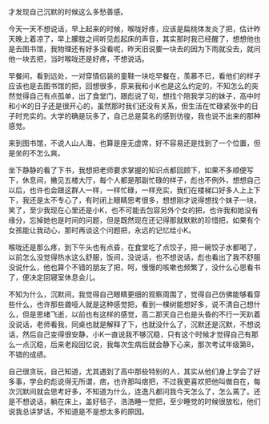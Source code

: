 <!--
.. title: 6-25 随笔
.. slug: 6-25
.. date: 2013-04-07T04:14:45+08:00
.. tags:
.. link:
.. description:
.. type: text
-->

才发现自己沉默的时候这么多愁善感。

今天一天不想说话，早上起来的时候，喉咙好疼，应该是扁桃体发炎了把，估计昨天晚上着凉了，早上朦胧之间听见彪起床的声音，其实那时我已经醒了，想想他也是去图书馆，我物理还有好多没看呢，昨天旧说要一块去的因为下雨就没去，就问他一块去把，当时喉咙还是好疼，不想说话。

早餐间，看到远处，一对穿情侣装的童鞋一块吃早餐在，羡慕不已，看他们的样子应该也是去图书馆的把，回想很多，原来我和小K也是这么约定的，不知怎么的突然觉得自己有点孤单，出了食堂门，跟彪说了句，想找个陪我学习的妹子，高中时和小K的日子还是很开心的，虽然那时我们还没有关系，但生活在忙碌紧张中的日子时充实的。大学的确是玩多了，自己总是莫名的感到彷徨，我也说不出来的那种感觉。

来到图书馆，不说人山人海，也算是座无虚席，好不容易还是找到了一个位置，但是坐的不怎么爽。

坐下静静的看了下书，我想把老师要求掌握的知识点都回顾下，如果不多顺便写下，休息间，撇见五楼大厅，每个人都是那副忙碌的样子，彪也不例外，想想自己以后，也许也会跟这群人一样，一样忙碌，一样充实，我们在楼梯口好多人上上下下，我还是太不专心了，有时闭上眼睛思考很多，想想刚才说得想找个妹子一块，笑了，至少我现在心里还是小K，也不可能去包容另外个女的把，也许我和她没有缘分，忘掉她也是时间的问题，但是既然现在还记得那就默默的珍惜把，如果有个女孩能让我动心，那时再谈这个问题把，永远的记忆给小K。

喉咙还是那么疼，到下午头也有点昏，在食堂吃了点饺子，把一碗饺子水都喝了，以前怎么没觉得热水这么舒服，饭间，没说话，也不想说话，彪也看出了我不舒服没说什么，他也算个不错的朋友了把，呵，慢慢的咳嗽也频繁了，没什么心思看书了，便决定回寝室休息会儿。

不知为什么，沉默间，我觉得自己眼睛更细的观察周围了，觉得自己仿佛能够看穿些什么，也许那些聋哑人就是这种感觉把，看到一棵树能想好多，说不清自己想什么，但是思绪飞逝，以前也有这样的感觉，高二那天自己也是头昏的不行一天趴着没说话，老师看我，同桌也就是解释了下，也就没什么了，沉默还是沉默，不想说话，然后自己变得很安静，小K一直说我不够沉稳，只有这个时候才觉得自己有那么一点沉稳，后来老段回忆说，我每次生病后就会静下心来，那次考试年级第8，不错的成绩。

自己很贪玩，自己知道，尤其遇到了高中那些特别的人，其实从他们身上学会了好多事，学会的彪说得无所谓，痞，也许那叫痞把，不过我更喜欢把他叫做自在，每次沉默间就会思考好多，不知道为什么，连逸凡都问我今天怎么了，怎么蔫了。还是不想说话，躺在床上，盖好毯子，浩浩睡一觉把，至少睡觉的时候很放松，他们说我总讲梦话，不知道是不是想太多的原因。
